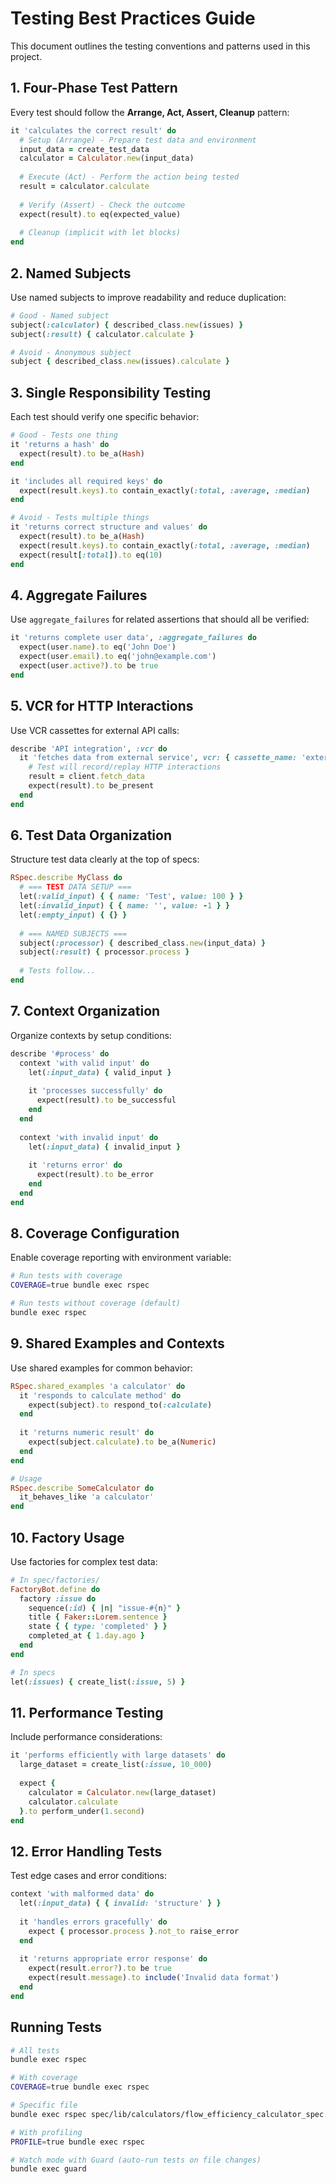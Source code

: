 # Testing Best Practices Guide

This document outlines the testing conventions and patterns used in this project.

## 1. Four-Phase Test Pattern

Every test should follow the **Arrange, Act, Assert, Cleanup** pattern:

```ruby
it 'calculates the correct result' do
  # Setup (Arrange) - Prepare test data and environment
  input_data = create_test_data
  calculator = Calculator.new(input_data)
  
  # Execute (Act) - Perform the action being tested
  result = calculator.calculate
  
  # Verify (Assert) - Check the outcome
  expect(result).to eq(expected_value)
  
  # Cleanup (implicit with let blocks)
end
```

## 2. Named Subjects

Use named subjects to improve readability and reduce duplication:

```ruby
# Good - Named subject
subject(:calculator) { described_class.new(issues) }
subject(:result) { calculator.calculate }

# Avoid - Anonymous subject
subject { described_class.new(issues).calculate }
```

## 3. Single Responsibility Testing

Each test should verify one specific behavior:

```ruby
# Good - Tests one thing
it 'returns a hash' do
  expect(result).to be_a(Hash)
end

it 'includes all required keys' do
  expect(result.keys).to contain_exactly(:total, :average, :median)
end

# Avoid - Tests multiple things
it 'returns correct structure and values' do
  expect(result).to be_a(Hash)
  expect(result.keys).to contain_exactly(:total, :average, :median)
  expect(result[:total]).to eq(10)
end
```

## 4. Aggregate Failures

Use `aggregate_failures` for related assertions that should all be verified:

```ruby
it 'returns complete user data', :aggregate_failures do
  expect(user.name).to eq('John Doe')
  expect(user.email).to eq('john@example.com')
  expect(user.active?).to be true
end
```

## 5. VCR for HTTP Interactions

Use VCR cassettes for external API calls:

```ruby
describe 'API integration', :vcr do
  it 'fetches data from external service', vcr: { cassette_name: 'external_api/success' } do
    # Test will record/replay HTTP interactions
    result = client.fetch_data
    expect(result).to be_present
  end
end
```

## 6. Test Data Organization

Structure test data clearly at the top of specs:

```ruby
RSpec.describe MyClass do
  # === TEST DATA SETUP ===
  let(:valid_input) { { name: 'Test', value: 100 } }
  let(:invalid_input) { { name: '', value: -1 } }
  let(:empty_input) { {} }
  
  # === NAMED SUBJECTS ===
  subject(:processor) { described_class.new(input_data) }
  subject(:result) { processor.process }
  
  # Tests follow...
end
```

## 7. Context Organization

Organize contexts by setup conditions:

```ruby
describe '#process' do
  context 'with valid input' do
    let(:input_data) { valid_input }
    
    it 'processes successfully' do
      expect(result).to be_successful
    end
  end
  
  context 'with invalid input' do
    let(:input_data) { invalid_input }
    
    it 'returns error' do
      expect(result).to be_error
    end
  end
end
```

## 8. Coverage Configuration

Enable coverage reporting with environment variable:

```bash
# Run tests with coverage
COVERAGE=true bundle exec rspec

# Run tests without coverage (default)
bundle exec rspec
```

## 9. Shared Examples and Contexts

Use shared examples for common behavior:

```ruby
RSpec.shared_examples 'a calculator' do
  it 'responds to calculate method' do
    expect(subject).to respond_to(:calculate)
  end
  
  it 'returns numeric result' do
    expect(subject.calculate).to be_a(Numeric)
  end
end

# Usage
RSpec.describe SomeCalculator do
  it_behaves_like 'a calculator'
end
```

## 10. Factory Usage

Use factories for complex test data:

```ruby
# In spec/factories/
FactoryBot.define do
  factory :issue do
    sequence(:id) { |n| "issue-#{n}" }
    title { Faker::Lorem.sentence }
    state { { type: 'completed' } }
    completed_at { 1.day.ago }
  end
end

# In specs
let(:issues) { create_list(:issue, 5) }
```

## 11. Performance Testing

Include performance considerations:

```ruby
it 'performs efficiently with large datasets' do
  large_dataset = create_list(:issue, 10_000)
  
  expect {
    calculator = Calculator.new(large_dataset)
    calculator.calculate
  }.to perform_under(1.second)
end
```

## 12. Error Handling Tests

Test edge cases and error conditions:

```ruby
context 'with malformed data' do
  let(:input_data) { { invalid: 'structure' } }
  
  it 'handles errors gracefully' do
    expect { processor.process }.not_to raise_error
  end
  
  it 'returns appropriate error response' do
    expect(result.error?).to be true
    expect(result.message).to include('Invalid data format')
  end
end
```

## Running Tests

```bash
# All tests
bundle exec rspec

# With coverage
COVERAGE=true bundle exec rspec

# Specific file
bundle exec rspec spec/lib/calculators/flow_efficiency_calculator_spec.rb

# With profiling
PROFILE=true bundle exec rspec

# Watch mode with Guard (auto-run tests on file changes)
bundle exec guard
```
